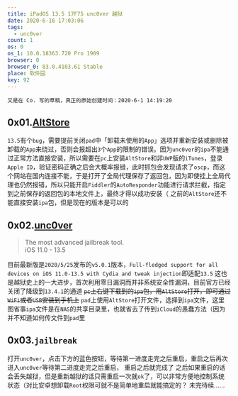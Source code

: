 ```yaml
---
title: iPadOS 13.5 17F75 unc0ver 越狱
date: 2020-6-16 17:03:06
tags:
  - unc0ver
count: 1
os: 0
os_1: 10.0.18363.720 Pro 1909
browser: 0
browser_0: 83.0.4103.61 Stable
place: 软件园
key: 92
---
```

    又是在 Co. 写的草稿，真正的原始创建时间：‎2020‎-‎6‎-‎1 14:19:20
<!-- more -->
## 0x01.[AltStore](https://altstore.io/)
`13.5`有个`bug`，需要提前关闭`pad`中「卸载未使用的`App`」选项并重新安装或删除被卸载的`App`来绕过，否则会报超出`3`个`App`的限制的错误。因为`unc0ver`的`ipa`不能通过正常方法直接安装，所以需要在`pc`上安装`AltStore`和非`UWP`版的`iTunes`，登录`Apple ID`，验证密码正确之后会大概率报错，此时抓包会发现请求了`oscp`，而这个网站在国内连接不能，于是打开了全局代理保存了返回包，因为即使挂上全局代理也仍然报错，所以只能开启`Fiddler`的`AutoResponder`功能进行请求拦截，指定到之前保存的返回包的本地文件上，最终才得以成功安装（
之前的`AltStore`还不能直接安装`ipa`包，但是现在的版本是可以的

## 0x02.[unc0ver](https://unc0ver.dev/)
> The most advanced jail​break tool.<br>iOS 11.0 - 13.5

目前最新版是`2020/5/25`发布的`v5.0.1`版本，`Full-fledged support for all devices on iOS 11.0-13.5 with Cydia and tweak injection`即适配`13.5`
这也是越狱史上的一大进步，首次利用零日漏洞而并非系统安全性漏洞，目前官方已经关闭了降级到`13.4.1`的通道
~~`pc`上右键下载到的`ipa`包，用`AltStore`打开，即可通过`WiFi`或者`USB`安装到手机上~~
`pad`上使用`AltStore`打开文件，选择到`ipa`文件，这里图省事`ipa`文件是在`NAS`的共享目录里，也就省去了传到`iCloud`的愚蠢方法（因为并不知道如何传文件到`pad`里

## 0x03.`jail​break`
打开`unc0ver`，点击下方的蓝色按钮，等待第一进度走完之后重启，重启之后再次进入`unc0ver`等待第二进度走完之后重启，
重启之后就完成了
之后如果重启的话会丢失越狱，但是重新越狱的话只需重启一次就`ok`了，可以非常方便地控制系统状态（对比安卓想卸载`Root`权限可就不是简单地重启就能搞定的？
未完待续……